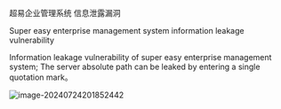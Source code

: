 超易企业管理系统 信息泄露漏洞

Super easy enterprise management system information leakage vulnerability

Information leakage vulnerability of super easy enterprise management system; The server absolute path can be leaked by entering a single quotation mark。

![image-20240724201852442](image-20240724201852442.png)